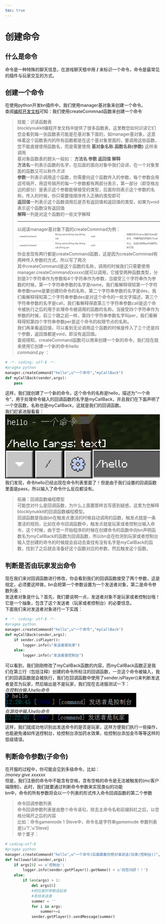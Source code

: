 ```yaml
---  
toc: true  
---  
```

# 创建命令  
## 什么是命令  
命令是一种特殊的聊天信息，在游戏聊天框中用 **/** 来标识一个命令，命令是最常见的插件与玩家交互的方式。  
## 创建一个命令  
在使用python开发bn插件中，我们使用manager基对象来创建一个命令。  
查阅[编程开发文档](http://www.blocklynukkit.info/1723846)可知：我们使用createCommnad函数来创建一个命令  
> 技能：识读函数表  
> blocklynukkit编程开发文档中提供了很多函数表，这里教您如何识读它们  
> 您会看到每一张函数表可能是在基对象下面的，如manager基对象，这意味着这个函数表内的所有函数都是在这个基对象里面的，要调用这些函数，您不能直接使用函数名，而是需要使用 **基对象名称.函数名称(参数)** 这样来调用  
> 基对象函数表的题头一般如： **方法名 参数 返回值 解释**  
> **方法名**一列表示函数的名字，在后面的面向对象中我们会讲，在一个对象里面的函数又可以称作*方法*  
> **参数**一列表示调用这个函数，你需要向这个函数传入的参数，每个参数会用逗号隔开，用逗号隔开的每一个参数都有两部分表示，第一部分（即空格左边的部分）是表示这个参数能够接受的类型，后面你则表示这个参数的名称，传入的时候，你只需要按顺序传入正确的类型即可  
> **返回值**一列表示这个函数调用后是否有返回值和返回值的类型，如果为void表示这个函数没有返回值  
> **解释**一列是对这个函数的一些文字解释  
> *******************  
> 以阅读manager基对象下面的createCommnad为例：  
> ![](../../../images/screenshot_1598077020977.png)  
> 你会发现有两行都是createCommand函数，这是因为createCommnad有两种传入参数的方式，所以写了两次  
> 其中createCommand是这个函数的名称，调用的时候我们只需要使用manager.createCommand(xxxxx)就可以调用，它接受两种函数类型，分别是3个字符串作为参数和4个字符串作为参数，当接受三个字符串作为参数的时候，第一个字符串参数的名字是name，我们看解释得知第一个字符串参数name是要创建的命令的名称，第二个字符串参数的名字是des，我们看解释得知第二个字符串参数des是对这个命令的一些文字描述，第三个字符串参数的名字是call，我们看解释得直第三个字符串参数call是这个命令被执行之后的用于处理命令被调用的函数的名称。当接受四个字符串作为参数的时候，前三个跟之前一样，第四个字符串参数名字叫per，我们看解释得知第四个字符串参数per是这个命令的权限节点的名称。  
> 我们再来看返回值，可以看到无论调用这个函数的时候是传入了三个还是四个参数，返回值都是void，即没有返回值。  
查阅得知，createCommand函数可以用来创建一个新的命令，我们现在就来使用它创建一个新的命令hello  
*command*.*py* ：  
```python  
# -*- coding: utf-8 -*-  
#pragma python  
manager.createCommand("hello",u"一个命令","myCallBack")  
def myCallBack(sender,args):  
    pass  
```  
这样，我们就创建了一个新的命令，这个命令的名称是hello，描述为“一个命令”，用于处理命令输入的回调函数的名字是myCallBack，并且我们在下面声明了一个空函数，名称也是myCallBack，这就是我们的回调函数。  
我们赶紧进服看看：  
![](../../../images/screenshot_1598142747796.png)  
我们发现，命令hello已经出现在命令列表里面了！但是由于我们设置的回调函数里面是pass，所以输入了命令什么反应都没有。  
> 拓展：回调函数编程模型  
> 可能您对什么是回调函数，为什么上面要那样去写感到疑惑，这里为您解释blocklynukkit的回调函数编程模型。  
> 回调函数是指由bn在触发点激活的时候自动调用的函数，触发点就是一条激活的规则，比如在命令回调函数中，触发点就是玩家或者控制台输入命令，这个时候，由于您一开始程序的时候在创建命令的函数中向bn声明函数名为myCallBack的函数为回调函数，所以bn会在检测到玩家或者控制台输入您创建的命令的时候就会自动去查找有没有名字是myCallBack的函数，找到了之后就会准备好这个函数对应的参数，然后触发这个函数。  
## 判断是否由玩家发出命令  
现在我们来对回调函数进行修改，你会看到我们的回调函数接受了两个参数，这是规定，必须要这样做，bn会把第一个参数设置为一个发送者对象，第二是命令参数列表：  
发送者对象是什么？首先，我们要说明一点，发送者对象不是玩家或者控制台哦！它是一个抽象，包含了这个发送者（玩家或者控制台）的必要信息。  
下面我们来对发送者对象进行一下实践：  
```python  
# -*- coding: utf-8 -*-  
#pragma python  
manager.createCommand("hello",u"一个命令","myCallBack")  
def myCallBack(sender,args):  
    if sender.isPlayer():  
        logger.info(u"发送者是玩家")  
    else:  
        logger.info(u"发送者是控制台")  
```  
可以看到，我们刚刚修改了myCallBack函数的内容，而myCallBack函数正是我们在第三行（包括注释）创建的命令所标注的回调函数，一旦这个命令被输入，我们的回调函数就会被执行，我们在回调函数中使用了sender.isPlayer()来判断发送者是否为玩家，然后输出是不是玩家，我们现在去进服测试一下：  
*在控制台输入hello命令*  
![](../../../images/screenshot_1598156455562.png)  
*在游戏中输入hello命令*  
![](../../../images/screenshot_1598156548041.png)  
这样，我们就成功地识别出发送命令的是否是玩家，这样方便我们执行一些操作，也能避免诸如传送控制台，给控制台添加药水效果，给控制台添加金币等等这样的低级错误。  
## 判断命令参数(子命令)  
在开服的过程中，你可能会见到多级命令，比如：  
*/money give xxxxxx*  
但是，我们注册的命令中不能含有空格，含有空格的命令是无法被触发的(mc客户端限制)，此时，我们就要通过判断命令参数来实现类似的功能  
bn中，命令的所有参数将会以一个列表的形式传入命令回调函数的第二个参数  
> 命令回调参数列表  
> 命令回调参数列表是由整个命令语句，除去主命令名和前缀斜杠之后，以空格分隔开之后的内容  
> 比如：命令gamemode 1 Steve中，命令名是字符串gamemode 参数列表是[u'1','u'Steve]  
举个栗子：  
```python  
# coding:utf-8  
#pragma python  
manager.createCommand("hello",u"一个命令(后面跟着你想对谁说话(玩家/控制台))","helloworld")  
def helloworld(sender,args):  
    if args[0] == u'控制台':  
        logger.info(sender.getPlayer().getName() + u'向您问好！！')  
    else:  
        if len(args) > 1:  
            del args[0]  
            #把后面的参数连起来  
            #发给发送者  
            summer = ''  
            for i in args:  
                summer+=i  
            sender.getPlayer().sendMessage(summer)  
```
